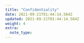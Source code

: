 ```yaml
---
title: "Confidentiality"
date: 2021-09-21T01:44:14.584Z
updated: 2021-09-21T01:44:14.584Z
weight: 4
extra:
  note_type:  
---
```


